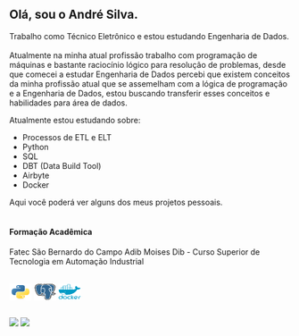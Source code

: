 ## Olá, sou o André Silva.

  Trabalho como Técnico Eletrônico e estou estudando Engenharia de Dados.<br><br>
    Atualmente na minha atual profissão trabalho com programação de máquinas e bastante raciocínio lógico para resolução de problemas, desde que comecei a estudar Engenharia de Dados percebi que existem conceitos da minha profissão atual que se assemelham com a lógica de programação e a Engenharia de Dados, estou buscando transferir esses conceitos e habilidades para área de dados.

Atualmente estou estudando sobre: <br>

* Processos de ETL e ELT<br>
* Python<br>
* SQL<br>
* DBT (Data Build Tool)<br>
* Airbyte
* Docker<br>

Aqui você poderá ver alguns dos meus projetos pessoais.<br><br>

#### Formação Acadêmica<br>
Fatec São Bernardo do Campo Adib Moises Dib - Curso Superior de Tecnologia em Automação Industrial <br>


<div style="display: inline_block"><br>
  <img align="center" alt="Python" height="30" width="40" src="https://raw.githubusercontent.com/devicons/devicon/master/icons/python/python-original.svg">
  <img align="center" alt="Postgresql" height="30" width="40" src="https://raw.githubusercontent.com/devicons/devicon/master/icons/postgresql/postgresql-original.svg">
  <img align="center" alt="Docker" height="30" width="40" src="https://raw.githubusercontent.com/devicons/devicon/master/icons/docker/docker-plain-wordmark.svg">


</div><br>


<a href="https://www.linkedin.com/in/andré-silva-6681b614a" target="_blank"><img src="https://img.shields.io/badge/-LinkedIn-%230077B5?style=for-the-badge&logo=linkedin&logoColor=white" target="_blank"></a> 
 <a href = "mailto:andremarciliosilva@gmail.com"><img src="https://img.shields.io/badge/-Gmail-%23333?style=for-the-badge&logo=gmail&logoColor=white" target="_blank"></a>
<!---
Andremarciliosilva/Andremarciliosilva is a ✨ special ✨ repository because its `README.md` (this file) appears on your GitHub profile.
You can click the Preview link to take a look at your changes.
--->
